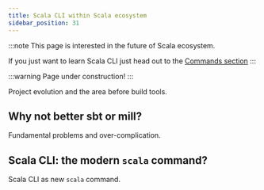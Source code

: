```yaml
---
title: Scala CLI within Scala ecosystem
sidebar_position: 31
---
```


:::note
This page is interested in the future of Scala ecosystem.

If you just want to learn Scala CLI just head out to the [Commands section](./commands/basics.mdx)
:::

:::warning
Page under construction!
:::

Project evolution and the area before build tools.

## Why not better sbt or mill?

Fundamental problems and over-complication.

## Scala CLI: the modern `scala` command?

Scala CLI as new `scala` command.




